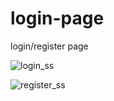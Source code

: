 # login-page
login/register page

![login_ss](https://user-images.githubusercontent.com/84711212/123777477-d4e6f580-d902-11eb-8b3f-ce5aaba9f35e.JPG)

![register_ss](https://user-images.githubusercontent.com/84711212/123777531-e29c7b00-d902-11eb-86b9-635fc0c233a3.JPG)
